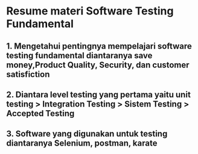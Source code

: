 # Resume materi Software Testing Fundamental
## 1. Mengetahui pentingnya mempelajari software testing fundamental diantaranya save money,Product Quality, Security, dan customer satisfiction
## 2. Diantara level testing yang pertama yaitu unit testing > Integration Testing > Sistem Testing > Accepted Testing
## 3. Software yang digunakan untuk testing diantaranya Selenium, postman, karate